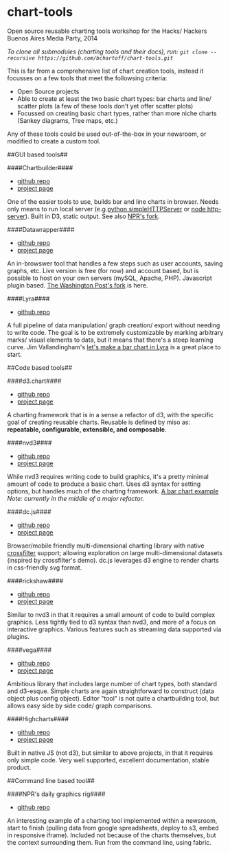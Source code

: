 chart-tools
===========

Open source reusable charting tools workshop for the Hacks/ Hackers Buenos Aires Media Party, 2014

*To clone all submodules (charting tools and their docs), run:
`git clone --recursive https://github.com/bchartoff/chart-tools.git`*

This is far from a comprehensive list of chart creation tools, instead it focusses on a few tools that meet the followsing criteria:
- Open Source projects
- Able to create at least the two basic chart types: bar charts and line/ scatter plots (a few of these tools don't yet offer scatter plots)
- Focussed on creating basic chart types, rather than more niche charts (Sankey diagrams, Tree maps, etc.)

Any of these tools could be used out-of-the-box in your newsroom, or modified to create a custom tool.

##GUI based tools##

####Chartbuilder####
- [github repo](https://github.com/Quartz/Chartbuilder)
- [project page](http://quartz.github.io/Chartbuilder/)

One of the easier tools to use, builds bar and line charts in browser. Needs only means to run local server (e.g.[python simpleHTTPServer](https://docs.python.org/2/library/simplehttpserver.html) or [node http-server](https://github.com/nodeapps/http-server)). Built in D3, static output. See also [NPR's fork](https://github.com/nprapps/Chartbuilder).

####Datawrapper####
- [github repo](https://github.com/datawrapper/datawrapper)
- [project page](https://datawrapper.de/)

An in-browswer tool that handles a few steps such as user accounts, saving graphs, etc. Live version is free (for now) and account based, but is possible to host on your own servers (mySQL, Apache, PHP). Javascript plugin based. [The Washington Post's fork](https://github.com/washingtonpost/datawrapper) is here.

####Lyra####
- [github repo](https://github.com/uwdata/lyra)

A full pipeline of data manipulation/ graph creation/ export without needing to write code. The goal is to be extremely customizable by marking arbitrary marks/ visual elements to data, but it means that there's a steep learning curve. Jim Vallandingham's [let's make a bar chart in Lyra](http://vallandingham.me/make_a_barchart_with_lyra.html) is a great place to start.

##Code based tools##

####d3.chart####
- [github repo](https://github.com/misoproject/d3.chart)
- [project page](http://misoproject.com/d3-chart/)

A charting framework that is in a sense a refactor of d3, with the specific goal of creating reusable charts. Reusable is defined by miso as: **repeatable, configurable, extensible, and composable**.

####nvd3####
- [github repo](https://github.com/novus/nvd3)
- [project page](http://nvd3.org/)

While nvd3 requires writing code to build graphics, it's a pretty minimal amount of code to produce a basic chart. Uses d3 syntax for setting options, but handles much of the charting framework. [A bar chart example](https://github.com/novus/nvd3/blob/master/examples/discreteBarChart.html) *Note: currently in the middle of a major refactor.*

####dc.js####
- [github repo](https://github.com/dc-js/dc.js)
- [project page](http://dc-js.github.io/dc.js/)

Browser/mobile friendly  multi-dimensional charting library with native [crossfilter](http://square.github.io/crossfilter/) support; allowing exploration on large multi-dimensional datasets (inspired by crossfilter's demo). dc.js leverages d3 engine to render charts in css-friendly svg format.



####rickshaw####
- [github repo](https://github.com/shutterstock/rickshaw)
- [project page](http://code.shutterstock.com/rickshaw/)

Similar to nvd3 in that it requires a small amount of code to build complex graphics. Less tightly tied to d3 syntax than nvd3, and more of a focus on interactive graphics. Various features such as streaming data supported via plugins.

####vega####
- [github repo](https://github.com/trifacta/vega)
- [project page](http://trifacta.github.io/vega/)

Ambitious library that includes large number of chart types, both standard and d3-esque. Simple charts are again straightforward to construct (data object plus config object). Editor "tool" is not quite a chartbuilding tool, but allows easy side by side code/ graph comparisons.

####Highcharts####
- [github repo](https://github.com/highslide-software/highcharts.com/)
- [project page](http://www.highcharts.com/)

Built in native JS (not d3), but similar to above projects, in that it requires only simple code. Very well supported, excellent documentation, stable product.

##Command line based tool##

####NPR's daily graphics rig####
- [github repo](https://github.com/nprapps/dailygraphics)

An interesting example of a charting tool implemented within a newsroom, start to finish (pulling data from google spreadsheets, deploy to s3, embed in responsive iframe). Included not because of the charts themselves, but the context surrounding them. Run from the command line, using fabric.









